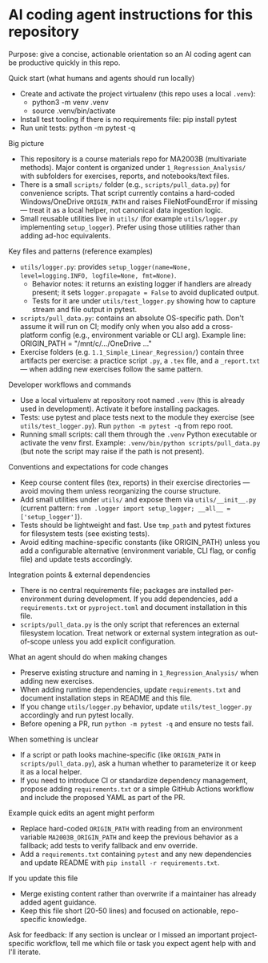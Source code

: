 # AI coding agent instructions for this repository

Purpose: give a concise, actionable orientation so an AI coding agent can be productive quickly in this repo.

Quick start (what humans and agents should run locally)
- Create and activate the project virtualenv (this repo uses a local `.venv`):
  - python3 -m venv .venv
  - source .venv/bin/activate
- Install test tooling if there is no requirements file: pip install pytest
- Run unit tests: python -m pytest -q

Big picture
- This repository is a course materials repo for MA2003B (multivariate methods). Major content is organized under `1_Regression_Analysis/` with subfolders for exercises, reports, and notebooks/text files.
- There is a small `scripts/` folder (e.g., `scripts/pull_data.py`) for convenience scripts. That script currently contains a hard-coded Windows/OneDrive `ORIGIN_PATH` and raises FileNotFoundError if missing — treat it as a local helper, not canonical data ingestion logic.
- Small reusable utilities live in `utils/` (for example `utils/logger.py` implementing `setup_logger`). Prefer using those utilities rather than adding ad-hoc equivalents.

Key files and patterns (reference examples)
- `utils/logger.py`: provides `setup_logger(name=None, level=logging.INFO, logfile=None, fmt=None)`.
  - Behavior notes: it returns an existing logger if handlers are already present; it sets `logger.propagate = False` to avoid duplicated output.
  - Tests for it are under `utils/test_logger.py` showing how to capture stream and file output in pytest.
- `scripts/pull_data.py`: contains an absolute OS-specific path. Don't assume it will run on CI; modify only when you also add a cross-platform config (e.g., environment variable or CLI arg). Example line: ORIGIN_PATH = "/mnt/c/.../OneDrive ..."
- Exercise folders (e.g. `1.1_Simple_Linear_Regression/`) contain three artifacts per exercise: a practice script `.py`, a `.tex` file, and a `_report.txt` — when adding new exercises follow the same pattern.

Developer workflows and commands
- Use a local virtualenv at repository root named `.venv` (this is already used in development). Activate it before installing packages.
- Tests: use pytest and place tests next to the module they exercise (see `utils/test_logger.py`). Run `python -m pytest -q` from repo root.
- Running small scripts: call them through the `.venv` Python executable or activate the venv first. Example: `.venv/bin/python scripts/pull_data.py` (but note the script may raise if the path is not present).

Conventions and expectations for code changes
- Keep course content files (tex, reports) in their exercise directories — avoid moving them unless reorganizing the course structure.
- Add small utilities under `utils/` and expose them via `utils/__init__.py` (current pattern: `from .logger import setup_logger; __all__ = ['setup_logger']`).
- Tests should be lightweight and fast. Use `tmp_path` and pytest fixtures for filesystem tests (see existing tests).
- Avoid editing machine-specific constants (like ORIGIN_PATH) unless you add a configurable alternative (environment variable, CLI flag, or config file) and update tests accordingly.

Integration points & external dependencies
- There is no central requirements file; packages are installed per-environment during development. If you add dependencies, add a `requirements.txt` or `pyproject.toml` and document installation in this file.
- `scripts/pull_data.py` is the only script that references an external filesystem location. Treat network or external system integration as out-of-scope unless you add explicit configuration.

What an agent should do when making changes
- Preserve existing structure and naming in `1_Regression_Analysis/` when adding new exercises.
- When adding runtime dependencies, update `requirements.txt` and document installation steps in README and this file.
- If you change `utils/logger.py` behavior, update `utils/test_logger.py` accordingly and run pytest locally.
- Before opening a PR, run `python -m pytest -q` and ensure no tests fail.

When something is unclear
- If a script or path looks machine-specific (like `ORIGIN_PATH` in `scripts/pull_data.py`), ask a human whether to parameterize it or keep it as a local helper.
- If you need to introduce CI or standardize dependency management, propose adding `requirements.txt` or a simple GitHub Actions workflow and include the proposed YAML as part of the PR.

Example quick edits an agent might perform
- Replace hard-coded `ORIGIN_PATH` with reading from an environment variable `MA2003B_ORIGIN_PATH` and keep the previous behavior as a fallback; add tests to verify fallback and env override.
- Add a `requirements.txt` containing `pytest` and any new dependencies and update README with `pip install -r requirements.txt`.

If you update this file
- Merge existing content rather than overwrite if a maintainer has already added agent guidance.
- Keep this file short (20-50 lines) and focused on actionable, repo-specific knowledge.

Ask for feedback: If any section is unclear or I missed an important project-specific workflow, tell me which file or task you expect agent help with and I'll iterate.
